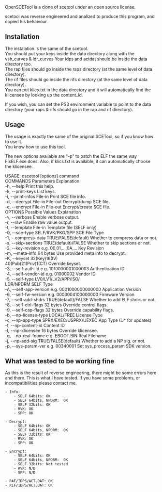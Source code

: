 OpenSCETool is a clone of scetool under an open source license.

scetool was reverse engineered and analized to produce this program, and copied his behaivour.


Installation
------------
The instalation is the same of the scetool.  
You should put your keys inside the data directory along with the vsh\_curves & ldr\_curves
Your idps and actdat should be inside the data directory too.  
The rap files should go inside the raps directory (at the same level of data directory).  
The rif files should go inside the rifs directory (at the same level of data directory).  
You can put klics.txt in the data directory and it will automatically find the klicensee
by looking up the content\_id. 

If you wish, you can set the PS3 environment variable to point to the data directory 
(your raps & rifs should go in the rap and rif directory).  


Usage
-----
The usage is exactly the same of the original SCETool, so if you know how to use it.  
You know how to use this tool.  

The new options available are "-p" to patch the ELF the same way FixELF.exe does.
Also, if klics.txt is available, it can automatically choose the klicensee. 
  
USAGE: oscetool [options] command  
COMMANDS                Parameters            Explanation  
 -h, --help                                   Print this help.  
 -k, --print-keys                             List keys.  
 -i, --print-infos      File-in               Print SCE file info.  
 -d, --decrypt          File-in File-out      Decrypt/dump SCE file.  
 -e, --encrypt          File-in File-out      Encrypt/create SCE file.  
OPTIONS                 Possible Values       Explanation  
 -v, --verbose                                Enable verbose output.  
 -r, --raw                                    Enable raw value output.  
 -t, --template         File-in               Template file (SELF only)  
 -0, --sce-type         SELF/RVK/PKG/SPP      SCE File Type  
 -1, --compress-data    TRUE/FALSE(default)   Whether to compress data or not.  
 -s, --skip-sections    TRUE(default)/FALSE   Whether to skip sections or not.  
 -2, --key-revision     e.g. 00,01,...,0A,... Key Revision  
 -m, --meta-info        64 bytes              Use provided meta info to decrypt.    
 -K, --keyset           32(Key)16(IV)  
                        40(Pub)21(Priv)1(CT)  Override keyset.  
 -3, --self-auth-id     e.g. 1010000001000003 Authentication ID  
 -4, --self-vendor-id   e.g. 01000002         Vendor ID  
 -5, --self-type        LV0/LV1/LV2/APP/ISO/  
                        LDR/NPDRM             SELF Type  
 -A, --self-app-version e.g. 0001000000000000 Application Version  
 -6, --self-fw-version  e.g. 0003004100000000 Firmware Version  
 -7, --self-add-shdrs   TRUE(default)/FALSE   Whether to add ELF shdrs or not.  
 -8, --self-ctrl-flags  32 bytes              Override control flags.  
 -9, --self-cap-flags   32 bytes              Override capability flags.  
 -b, --np-license-type  LOCAL/FREE            License Type  
 -c, --np-app-type      SPRX/EXEC/USPRX/UEXEC App Type (U\* for updates)  
 -f, --np-content-id                          Content ID  
 -l, --np-klicensee     16 bytes              Override klicensee.  
 -g, --np-real-fname    e.g. EBOOT.BIN        Real Filename  
 -j, --np-add-sig       TRUE/FALSE(default)   Whether to add a NP sig. or not.    
 -p, --sys-param-ver    e.g. 00340001         Set sys\_process\_param SDK version.



What was tested to be working fine
----------------------------------
As this is the result of reverse engineering, there might be some errors 
here and there.
This is what I have tested. If you have some problems, or incompatibilities
please contact me.

	- Info: 
		- SELF 64bits: OK
		- SELF 64bits, NPDRM:  OK
		- SELF 32bits: OK
		- RVK: OK
		- SPP: OK
		
	- Decrypt: 
		- SELF 64bits: OK
		- SELF 64bits, NPDRM:  OK
		- SELF 32bits: OK
		- RVK: OK
		- SPP: OK
		
	- Encrypt: 
		- SELF 64bits: OK
		- SELF 64bits, NPDRM:  OK
		- SELF 32bits: Not tested
		- RVK: N/D
		- SPP: N/D

	- RAF/IDPS/ACT.DAT: OK
	- RIF/IDPS/ACT.DAT: OK
